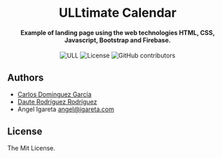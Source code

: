 <h1 align="center">ULLtimate Calendar</h1>
<h4 align="center">Example of landing page using the web technologies HTML, CSS, Javascript, Bootstrap and Firebase.</h4>

<p align="center">
  <img alt="ULL" src="https://img.shields.io/badge/University-La%20Laguna-%2354048c?style=flat-square" />  
  <img alt="License" src="https://img.shields.io/github/license/angeligareta/ULLtimate-calendar?style=flat-square" />
  <img alt="GitHub contributors" src="https://img.shields.io/github/contributors/angeligareta/ULLtimate-calendar?style=flat-square" />
</p>

## Authors
- [Carlos Dominguez García](https://github.com/carlosdg)
- [Daute Rodríguez Rodríguez](https://github.com/DauteRR)
- Angel Igareta [angel@igareta.com](mailto:angel@igareta.com) 

## License
The Mit License.
